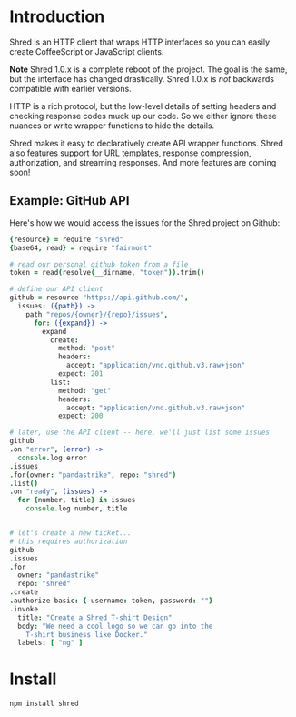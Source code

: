 # Introduction

Shred is an HTTP client that wraps HTTP interfaces so you can easily create CoffeeScript or JavaScript clients.

**Note** Shred 1.0.x is a complete reboot of the project. The goal is the same, but the interface has changed drastically. Shred 1.0.x is _not_ backwards compatible with earlier versions.

HTTP is a rich protocol, but the low-level details of setting headers and checking response codes muck up our code. So we either ignore these nuances or write wrapper functions to hide the details.

Shred makes it easy to declaratively create API wrapper functions. Shred also features support for URL templates, response compression, authorization, and streaming responses. And more features are coming soon!

## Example: GitHub API

Here's how we would access the issues for the Shred project on Github:

```coffeescript
{resource} = require "shred"
{base64, read} = require "fairmont"

# read our personal github token from a file
token = read(resolve(__dirname, "token")).trim()

# define our API client
github = resource "https://api.github.com/",
  issues: ({path}) ->
    path "repos/{owner}/{repo}/issues",
      for: ({expand}) ->
        expand
          create:
            method: "post"
            headers:
              accept: "application/vnd.github.v3.raw+json"
            expect: 201
          list:
            method: "get"
            headers:
              accept: "application/vnd.github.v3.raw+json"
            expect: 200

# later, use the API client -- here, we'll just list some issues
github
.on "error", (error) ->
  console.log error
.issues
.for(owner: "pandastrike", repo: "shred")
.list()
.on "ready", (issues) ->
  for {number, title} in issues
    console.log number, title


# let's create a new ticket...
# this requires authorization
github
.issues
.for
  owner: "pandastrike"
  repo: "shred"
.create
.authorize basic: { username: token, password: ""}
.invoke
  title: "Create a Shred T-shirt Design"
  body: "We need a cool logo so we can go into the
    T-shirt business like Docker."
  labels: [ "ng" ]

```

# Install

`npm install shred`
